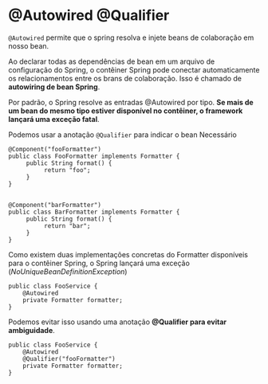 # @Autowired @Qualifier


``@Autowired`` permite que o spring resolva e injete beans de colaboração em nosso bean.

Ao declarar todas as dependências de bean em um arquivo de configuração do Spring, o contêiner Spring pode conectar automaticamente os relacionamentos entre os brans de colaboração.  Isso é chamado de **autowiring de bean Spring**.

Por padrão, o Spring resolve as entradas @Autowired por tipo. **Se mais de um bean do mesmo tipo estiver disponível no contêiner, o framework lançará uma exceção fatal**.

Podemos usar a anotação ``@Qualifier`` para indicar o bean Necessário

```
@Component("fooFormatter")
public class FooFormatter implements Formatter {
     public String format() {
          return "foo";
     }
}
```
```

@Component("barFormatter")
public class BarFormatter implements Formatter {
     public String format() {
          return "bar";
     }
}
```

Como existem duas implementações concretas do Formatter disponíveis para o contêiner Spring, o Spring lançará uma exceção (*NoUniqueBeanDefinitionException*)

```
public class FooService {
    @Autowired
    private Formatter formatter;
}
```

Podemos evitar isso usando uma anotação **@Qualifier para evitar ambiguidade**.
```
public class FooService {
    @Autowired
    @Qualifier("fooFormatter")
    private Formatter formatter;
}
```